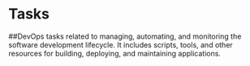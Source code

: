 # Tasks
##DevOps tasks related to managing, automating, and monitoring the software development lifecycle. It includes scripts, tools, and other resources for building, deploying, and maintaining applications.
